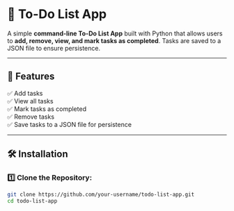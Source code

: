 # 📝 To-Do List App

A simple **command-line To-Do List App** built with Python that allows users to **add, remove, view, and mark tasks as completed**. Tasks are saved to a JSON file to ensure persistence.

---

## 🚀 Features

✅ Add tasks  
✅ View all tasks  
✅ Mark tasks as completed  
✅ Remove tasks  
✅ Save tasks to a JSON file for persistence  

---

## 🛠️ Installation

### 1️⃣ Clone the Repository:
```bash
git clone https://github.com/your-username/todo-list-app.git
cd todo-list-app
